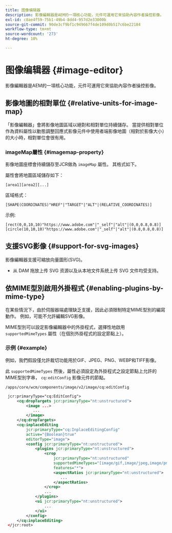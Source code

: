 ```yaml
---
title: 图像编辑器
description: 影像編輯器是AEM的一項核心功能，元件可運用它來協助內容作者操控影像。
exl-id: c8ae4f59-75b1-49b4-8dd4-957d2e33000b
source-git-commit: 90de3cf9bf1c949667f4de109d0b517c6be22184
workflow-type: tm+mt
source-wordcount: '273'
ht-degree: 10%

---
```


# 图像编辑器 {#image-editor}

影像編輯器是AEM的一項核心功能，元件可運用它來協助內容作者操控影像。

## 影像地圖的相對單位 {#relative-units-for-image-map}

「影像編輯器」會將影像地圖區域以絕對和相對單位持續儲存。 當提供相對單位作為資料屬性以動態調整回應式影像元件中使用者端影像地圖（相對於影像大小）的大小時，相對單位會很有用。

### imageMap屬性 {#imagemap-property}

影像地圖座標會持續儲存至JCR做為 `imageMap` 屬性。 其格式如下。

屬性會將地圖區域儲存如下：

`[area1][area2][...]`

區域格式：

`[SHAPE(COORDINATES)"HREF"|"TARGET"|"ALT"|(RELATIVE_COORDINATES)]`

示例:

`[rect(0,0,10,10)"https://www.adobe.com"|"_self"|"alt"|(0,0,0.8,0.8)]`
`[circle(10,10,10)"https://www.adobe.com"|"_self"|"alt"|(0.8,0.8,0.8)]`

## 支援SVG影像 {#support-for-svg-images}

影像編輯器支援可縮放向量圖形(SVG)。

* 从 DAM 拖放上传 SVG 资源以及从本地文件系统上传 SVG 文件均受支持。

## 依MIME型別啟用外掛程式 {#enabling-plugins-by-mime-type}

在某些情況下，由於伺服器端處理缺乏支援，因此必須限制特定MIME型別的編寫動作。 例如，可能不允許編輯SVG影像。

MIME型別可以設定影像編輯器中的外掛程式，選擇性地啟用 `supportedMimeTypes` 屬性（在個別外掛程式的設定節點上）。

### 示例 {#example}

例如，我們假設僅允許裁切功能用於GIF、JPEG、PNG、WEBP和TIFF影像。

此 `supportedMimeTypes` 然後，屬性必須設定為外掛程式之設定節點上允許的MIME型別字串， `cq:editConfig` 影像元件的節點。

`/apps/core/wcm/components/image/v2/image/cq:editConfig`

```xml
 jcr:primaryType="cq:EditConfig">
     <cq:dropTargets jcr:primaryType="nt:unstructured">
         <image ...>
            ...
         </image>
     </cq:dropTargets>
     <cq:inplaceEditing
         jcr:primaryType="cq:InplaceEditingConfig"
         active="{Boolean}true"
         editorType="image">
         <config jcr:primaryType="nt:unstructured">
             <plugins jcr:primaryType="nt:unstructured">
                 <crop
                     jcr:primaryType="nt:unstructured"
                     supportedMimeTypes="[image/gif,image/jpeg,image/png,image/webp,image/tiff]"
                     features="*">
                     <aspectRatios jcr:primaryType="nt:unstructured">
                        ...
                     </aspectRatios>
                 </crop>
                 ...
             </plugins>
             <ui jcr:primaryType="nt:unstructured">
                 ...
             </ui>
         </config>
     </cq:inplaceEditing>
 </jcr:root>
```
